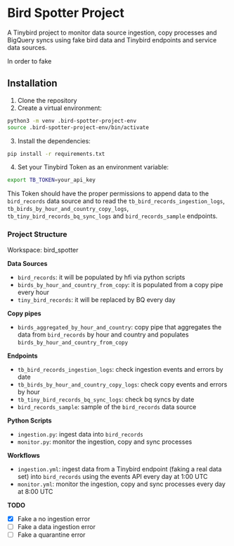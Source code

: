 # Bird Spotter Project

A Tinybird project to monitor data source ingestion, copy processes and BigQuery syncs using fake bird data and Tinybird endpoints and service data sources.

In order to fake 

## Installation

1. Clone the repository
2. Create a virtual environment:

```bash
python3 -m venv .bird-spotter-project-env
source .bird-spotter-project-env/bin/activate
```

3. Install the dependencies:

```bash
pip install -r requirements.txt
```

4. Set your Tinybird Token as an environment variable:

```bash
export TB_TOKEN=your_api_key
```

This Token should have the proper permissions to append data to the `bird_records` data source and to read the `tb_bird_records_ingestion_logs`, `tb_birds_by_hour_and_country_copy_logs`,  `tb_tiny_bird_records_bq_sync_logs` and `bird_records_sample` endpoints.

### Project Structure

Workspace: bird_spotter

**Data Sources**

* `bird_records`: it will be populated by hfi via python scripts
* `birds_by_hour_and_country_from_copy`: it is populated from a copy pipe every hour
* `tiny_bird_records`: it will be replaced by BQ every day


**Copy pipes**

* `birds_aggregated_by_hour_and_country`: copy pipe that aggregates the data from `bird_records` by hour and country and populates `birds_by_hour_and_country_from_copy`


**Endpoints**

* `tb_bird_records_ingestion_logs`: check ingestion events and errors by date
* `tb_birds_by_hour_and_country_copy_logs`: check copy events and errors by hour
* `tb_tiny_bird_records_bq_sync_logs`: check bq syncs by date
* `bird_records_sample`: sample of the `bird_records` data source

**Python Scripts**

* `ingestion.py`: ingest data into `bird_records`
* `monitor.py`: monitor the ingestion, copy and sync processes

**Workflows**

* `ingestion.yml`: ingest data from a Tinybird endpoint (faking a real data set) into `bird_records` using the events API every day at 1:00 UTC
* `monitor.yml`: monitor the ingestion, copy and sync processes every day at 8:00 UTC 

**TODO**

- [x] Fake a no ingestion error
- [ ] Fake a data ingestion error
- [ ] Fake a quarantine error
